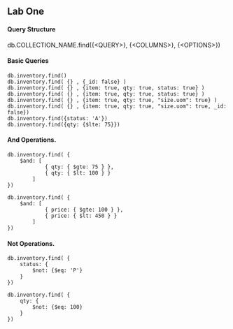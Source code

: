 ## Lab One

#### Query Structure
db.COLLECTION_NAME.find({\<QUERY>}, {\<COLUMNS>}, {\<OPTIONS>})


#### Basic Queries
``` 
db.inventory.find()
db.inventory.find( {} , {_id: false} )
db.inventory.find( {} , {item: true, qty: true, status: true} )
db.inventory.find( {} , {item: true, qty: true, status: true} )
db.inventory.find( {} , {item: true, qty: true, "size.uom": true} )
db.inventory.find( {} , {item: true, qty: true, "size.uom": true, _id: false})
db.inventory.find({status: 'A'})
db.inventory.find({qty: {$lte: 75}})
```

#### And Operations.

```
db.inventory.find( {
    $and: [ 
            { qty: { $gte: 75 } },  
            { qty: { $lt: 100 } }
        ]         
})

db.inventory.find( {
    $and: [ 
            { price: { $gte: 100 } },  
            { price: { $lt: 450 } }
        ]  
})
```

#### Not Operations.
```
db.inventory.find( {
    status: { 
        $not: {$eq: 'P'} 
    }
})

db.inventory.find( {
    qty: { 
        $not: {$eq: 100} 
    }
})

```

